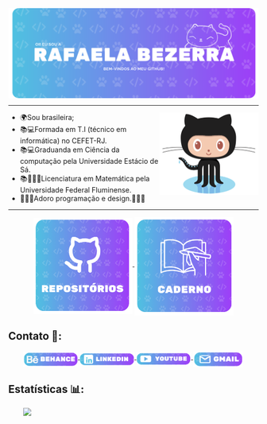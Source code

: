 <div align="center">
    <img src="Imagens/Hello.png" alt="Oi! Eu sou a Rafaela Bezerra" width="900" align="middle">
</div>

<hr>

<img src="Imagens/Octocat.png" alt="Octocat" width="200" align="right">

 - 🌍Sou brasileira;
 - 📚💻Formada em T.I (técnico em informática) no CEFET-RJ.
 - 📚💻Graduanda em Ciência da computação pela Universidade Estácio de Sá.
 - 📚👩🏻‍🎓Licenciatura em Matemática pela Universidade Federal Fluminense.
 - 👩🏻‍💻Adoro programação e design.👩🏻‍🎨

<hr>

<div align="center">
<!--
    <a href="">
        <img src="Imagens/CardsHabilidade.png" alt="Habilidade" width="200" align="middle">
    </a>
-->
    <a href="">
         <img src="Imagens/CardsRep.png" alt="Repositorios" width="200" align="middle">
    </a>
    <a href="https://github.com/RafaelaBF/Caderno?tab=readme-ov-file#caderno-">
        <img src="Imagens/CardsCaderno.png" alt="Caderno" width="200" align="middle">
    </a> 
</div>

## Contato 📲: 

<div style="margin-left: 30px">
    <a href="https://www.behance.net/rafaelabf/">
        <img src="Imagens/berance.png" alt="berance" width="110" align="middle">
    </a>
    <a href="https://www.linkedin.com/in/rafaelabf/">
        <img src="Imagens/linkedin.png" alt="linkedin" width="110" align="middle">
    </a>
    <a href="https://www.youtube.com/@devmiaw">
        <img src="Imagens/youtube.png" alt="youtube" width="110" align="middle">
    </a>
    <a href="mailto:rafaelabezerra2004@gmail.com">
        <img src="Imagens/gmail.png" alt="gmail" width="100" align="middle">
    </a>
</div>

## Estatísticas 📊:

<img style="margin-left: 30px" height="140em" src="https://github-readme-stats.vercel.app/api/top-langs/?username=RafaelaBF&layout=compact&langs_count=7&theme=tokyonight"/>
